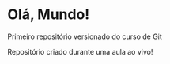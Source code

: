 # Olá, Mundo!
Primeiro repositório versionado do curso de Git

Repositório criado durante uma aula ao vivo!